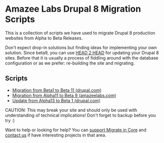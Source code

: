 Amazee Labs Drupal 8 Migration Scripts
==========

This is a collection of scripts we have used to migrate Drupal 8 production websites from Alpha to Beta Releases.

Don't expect drop-in solutions but finding ideas for implementing your own solution. Since beta9, you can use [HEAD 2 HEAD](https://www.drupal.org/project/head2head) for updating your Drupal 8 sites. Before that it is usually a process of fiddling around with the database configuration or as we prefer: re-building the site and migrating.

## Scripts

* [Migration from Beta1 to Beta 11 (drupal.com)](migrate_beta1_beta11.php)
* [Migration from Alpha11 to Beta 9 (amazeelabs.com)](migrate_alpha11_beta9.php)
* [Update from Alpha13 to Beta 1 (drupal.com)](update_alpha13_beta1.php)

CAUTION: This may break your site and should only be used with understanding of technical implications! Don't forget to backup before you try :)

Want to help or looking for help? You can [support Migrate in Core](https://groups.drupal.org/node/422253) and [contact us](http://www.amazeelabs.com/en/contact) if have interesting projects in that area.
